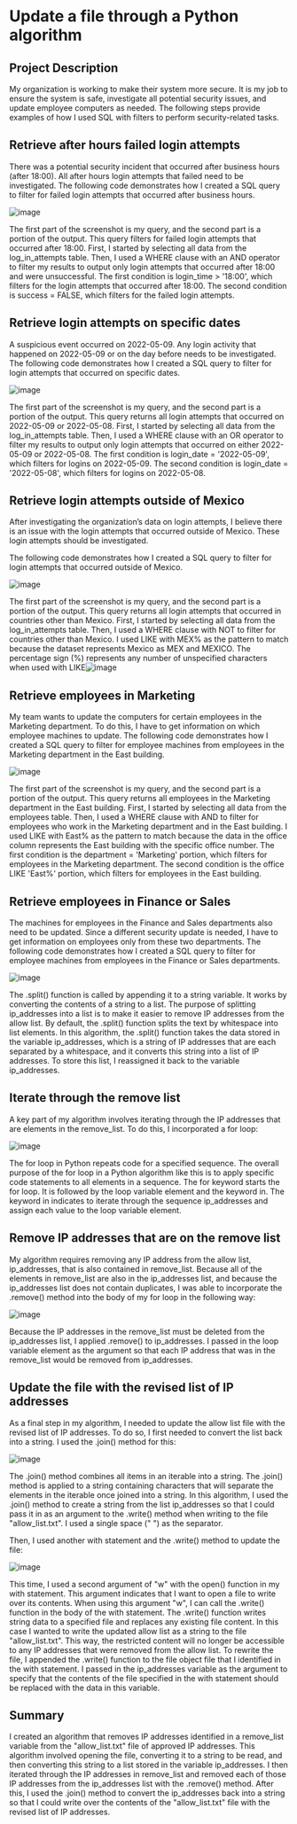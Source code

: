 <h1>Update a file through a Python algorithm</h1>


<h2>Project Description</h2>
My organization is working to make their system more secure. It is my job to ensure the system is safe, investigate all potential security issues, and update employee computers as needed. The following steps provide examples of how I used SQL with filters to perform security-related tasks.
<br />

<h2>Retrieve after hours failed login attempts</h2>
There was a potential security incident that occurred after business hours (after 18:00). All after hours login attempts that failed need to be investigated.
The following code demonstrates how I created a SQL query to filter for failed login attempts that occurred after business hours.

![image](https://github.com/eleasel/PythonFileUpdate/assets/101367394/d210883c-a1a1-4906-a4c8-7bf3df5613df)

The first part of the screenshot is my query, and the second part is a portion of the output. This query filters for failed login attempts that occurred after 18:00. First, I started by selecting all data from the log_in_attempts table. Then, I used a WHERE clause with an AND operator to filter my results to output only login attempts that occurred after 18:00 and were unsuccessful. The first condition is login_time > '18:00', which filters for the login attempts that occurred after 18:00. The second condition is success = FALSE, which filters for the failed login attempts. 

<h2>Retrieve login attempts on specific dates</h2>

A suspicious event occurred on 2022-05-09. Any login activity that happened on 2022-05-09 or on the day before needs to be investigated.
The following code demonstrates how I created a SQL query to filter for login attempts that occurred on specific dates.

![image](https://github.com/eleasel/PythonFileUpdate/assets/101367394/de575e1a-1b7d-4d3f-b779-d33fb509d6fc)

The first part of the screenshot is my query, and the second part is a portion of the output. This query returns all login attempts that occurred on 2022-05-09 or 2022-05-08. First, I started by selecting all data from the log_in_attempts table. Then, I used a WHERE clause with an OR operator to filter my results to output only login attempts that occurred on either 2022-05-09 or 2022-05-08. The first condition is login_date = '2022-05-09', which filters for logins on 2022-05-09. The second condition is login_date = '2022-05-08', which filters for logins on 2022-05-08.


<h2>Retrieve login attempts outside of Mexico</h2>
After investigating the organization’s data on login attempts, I believe there is an issue with the login attempts that occurred outside of Mexico. These login attempts should be investigated.

The following code demonstrates how I created a SQL query to filter for login attempts that occurred outside of Mexico. 

![image](https://github.com/eleasel/PythonFileUpdate/assets/101367394/8e7a59af-2d2f-4cb8-beaa-55a1cfcfce74)

The first part of the screenshot is my query, and the second part is a portion of the output. This query returns all login attempts that occurred in countries other than Mexico. First, I started by selecting all data from the log_in_attempts table. Then, I used a WHERE clause with NOT to filter for countries other than Mexico. I used LIKE with MEX% as the pattern to match because the dataset represents Mexico as MEX and MEXICO. The percentage sign (%) represents any number of unspecified characters when used with LIKE![image](https://github.com/eleasel/PythonFileUpdate/assets/101367394/a0085d95-862f-47b6-a859-dc8e50a517c2)

<h2>Retrieve employees in Marketing</h2>
My team wants to update the computers for certain employees in the Marketing department. To do this, I have to get information on which employee machines to update.
The following code demonstrates how I created a SQL query to filter for employee machines from employees in the Marketing department in the East building.

![image](https://github.com/eleasel/PythonFileUpdate/assets/101367394/152c8222-ca4c-4eb4-845d-3b5d3785ed9d)

The first part of the screenshot is my query, and the second part is a portion of the output. This query returns all employees in the Marketing department in the East building. First, I started by selecting all data from the employees table. Then, I used a WHERE clause with AND to filter for employees who work in the Marketing department and in the East building. I used LIKE with East% as the pattern to match because the data in the office column represents the East building with the specific office number. The first condition is the department = 'Marketing' portion, which filters for employees in the Marketing department. The second condition is the office LIKE 'East%' portion, which filters for employees in the East building.

<h2>Retrieve employees in Finance or Sales</h2>

The machines for employees in the Finance and Sales departments also need to be updated. Since a different security update is needed, I have to get information on employees only from these two departments.
The following code demonstrates how I created a SQL query to filter for employee machines from employees in the Finance or Sales departments.

![image](https://github.com/eleasel/PythonFileUpdate/assets/101367394/8e82ed99-da76-4f3f-8c21-e799a629803b)



The .split() function is called by appending it to a string variable. It works by converting the contents of a string to a list. The purpose of splitting ip_addresses into a list is to make it easier to remove IP addresses from the allow list. By default, the .split() function splits the text by whitespace into list elements. In this algorithm, the .split() function takes the data stored in the variable ip_addresses, which is a string of IP addresses that are each separated by a whitespace, and it converts this string into a list of IP addresses. To store this list, I reassigned it back to the variable ip_addresses. 

<h2>Iterate through the remove list</h2>
A key part of my algorithm involves iterating through the IP addresses that are elements in the remove_list. To do this, I incorporated a for loop:

![image](https://github.com/eleasel/PythonFileUpdate/assets/101367394/9a5b25d5-b612-4370-9e68-232a31b9684f)


The for loop in Python repeats code for a specified sequence. The overall purpose of the for loop in a Python algorithm like this is to apply specific code statements to all elements in a sequence. The for keyword starts the for loop. It is followed by the loop variable element and the keyword in. The keyword in indicates to iterate through the sequence ip_addresses and assign each value to the loop variable element. 

<h2>Remove IP addresses that are on the remove list</h2>
My algorithm requires removing any IP address from the allow list, ip_addresses, that is also contained in remove_list. Because all of the elements in remove_list are also in the ip_addresses list, and because the ip_addresses list does not contain duplicates, I was able to incorporate the .remove() method into the body of my for loop in the following way:

![image](https://github.com/eleasel/PythonFileUpdate/assets/101367394/1dfc3f37-6cac-4856-b00d-b60763d74fdd)

 

Because the IP addresses in the remove_list must be deleted from the ip_addresses list, I applied .remove() to ip_addresses. I passed in the loop variable element as the argument so that each IP address that was in the remove_list would be removed from ip_addresses. 

<H2>Update the file with the revised list of IP addresses</H2>
As a final step in my algorithm, I needed to update the allow list file with the revised list of IP addresses. To do so, I first needed to convert the list back into a string. I used the .join() method for this:

![image](https://github.com/eleasel/PythonFileUpdate/assets/101367394/a99296e5-8a34-43f3-8665-4a54d43eb4a1)

The .join() method combines all items in an iterable into a string. The .join() method is applied to a string containing characters that will separate the elements in the iterable once joined into a string. In this algorithm, I used the .join() method to create a string from the list ip_addresses so that I could pass it in as an argument to the .write() method when writing to the file "allow_list.txt". I used a single space (" ") as the separator. 

Then, I used another with statement and the .write() method to update the file:

![image](https://github.com/eleasel/PythonFileUpdate/assets/101367394/0880dd52-0081-45da-9349-bb106126f3d4)

This time, I used a second argument of "w" with the open() function in my with statement. This argument indicates that I want to open a file to write over its contents. When using this argument "w", I can call the .write() function in the body of the with statement. The .write() function writes string data to a specified file and replaces any existing file content. 
In this case I wanted to write the updated allow list as a string to the file "allow_list.txt". This way, the restricted content will no longer be accessible to any IP addresses that were removed from the allow list. To rewrite the file, I appended the .write() function to the file object file that I identified in the with statement. I passed in the ip_addresses variable as the argument to specify that the contents of the file specified in the with statement should be replaced with the data in this variable.

<H2>Summary</H2>
I created an algorithm that removes IP addresses identified in a remove_list variable from the "allow_list.txt" file of approved IP addresses. This algorithm involved opening the file, converting it to a string to be read, and then converting this string to a list stored in the variable ip_addresses. I then iterated through the IP addresses in remove_list and removed each of those IP addresses from the ip_addresses list with the .remove() method. After this, I used the .join() method to convert the ip_addresses back into a string so that I could write over the contents of the "allow_list.txt" file with the revised list of IP addresses.

</p>

<!--
 ```diff
- text in red
+ text in green
! text in orange
# text in gray
@@ text in purple (and bold)@@
```
--!>
